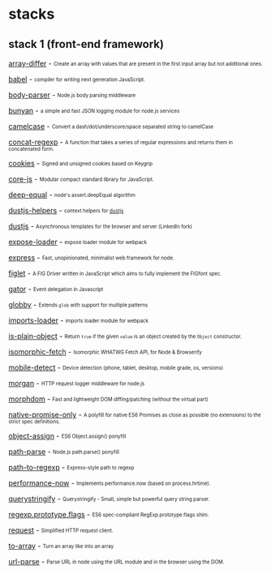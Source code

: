 # stacks

## stack 1 (front-end framework)

[array-differ](https://github.com/sindresorhus/array-differ) - <sub><sup>Create an array with values that are present in the first input array but not additional ones.</sub></sup>

[babel](https://github.com/babel/babel) - <sub><sup>compiler for writing next generation JavaScript.</sup></sub>

[body-parser](https://github.com/expressjs/body-parser) - <sub><sup>Node.js body parsing middleware</sup></sub>

[bunyan](https://github.com/trentm/node-bunyan) - <sub><sup>a simple and fast JSON logging module for node.js services</sup></sub>

[camelcase](https://github.com/sindresorhus/camelcase) - <sub><sup>Convert a dash/dot/underscore/space separated string to camelCase</sup></sub>

[concat-regexp](https://github.com/michaelrhodes/concat-regexp) - <sub><sup>A function that takes a series of regular expressions and returns them in concatenated form.</sup></sub>

[cookies](https://github.com/pillarjs/cookies) - <sub><sup>Signed and unsigned cookies based on Keygrip</sup></sub>

[core-js](https://github.com/zloirock/core-js) - <sub><sup>Modular compact standard library for JavaScript.</sup></sub>

[deep-equal](https://github.com/substack/node-deep-equal) - <sub><sup>node's assert.deepEqual algorithm</sup></sub>

[dustjs-helpers](https://github.com/linkedin/dustjs-helpers) - <sub><sup> context helpers for [dustjs](https://github.com/linkedin/dustjs)</sup></sub>

[dustjs](https://github.com/linkedin/dustjs) - <sub><sup>Asynchronous templates for the browser and server (LinkedIn fork)</sup></sub>

[expose-loader](https://github.com/webpack/expose-loader) - <sub><sup>expose loader module for webpack</sup></sub>

[express](https://github.com/strongloop/express) - <sub><sup>Fast, unopinionated, minimalist web framework for node.</sup></sub>

[figlet](https://github.com/patorjk/figlet.js) - <sub><sup>A FIG Driver written in JavaScript which aims to fully implement the FIGfont spec.</sup></sub>

[gator](https://github.com/ccampbell/gator) - <sub><sup>Event delegation in Javascript</sup></sub>

[globby](https://github.com/sindresorhus/globby) - <sub><sup>Extends `glob` with support for multiple patterns</sup></sub>

[imports-loader](https://github.com/webpack/imports-loader) - <sub><sup>imports loader module for webpack</sup></sub>

[is-plain-object](https://github.com/jonschlinkert/is-plain-object) - <sub><sup>Return `true` if the given `value` is an object created by the `Object` constructor.</sup></sub>

[isomorphic-fetch](https://github.com/matthew-andrews/isomorphic-fetch) - <sub><sup>Isomorphic WHATWG Fetch API, for Node & Browserify</sup></sub>

[mobile-detect](https://github.com/hgoebl/mobile-detect.js) - <sub><sup>Device detection (phone, tablet, desktop, mobile grade, os, versions)</sup></sub>

[morgan](https://github.com/expressjs/morgan) - <sub><sup>HTTP request logger middleware for node.js</sup></sub>

[morphdom](https://github.com/patrick-steele-idem/morphdom) - <sub><sup>Fast and lightweight DOM diffing/patching (without the virtual part)</sup></sub>

[native-promise-only](https://github.com/getify/native-promise-only) - <sub><sup>A polyfill for native ES6 Promises as close as possible (no extensions) to the strict spec definitions.</sup></sub>

[object-assign](https://github.com/sindresorhus/object-assign) - <sub><sup>ES6 Object.assign() ponyfill</sup></sub>

[path-parse](https://github.com/jbgutierrez/path-parse) - <sub><sup>Node.js path.parse() ponyfill</sup></sub>

[path-to-regexp](https://github.com/pillarjs/path-to-regexp) - <sub><sup>Express-style path to regexp</sup></sub>

[performance-now](https://github.com/meryn/performance-now) - <sub><sup>Implements performance.now (based on process.hrtime).</sup></sub>

[querystringify](https://github.com/unshiftio/querystringify) - <sub><sup>Querystringify - Small, simple but powerful query string parser.</sup></sub>

[regexp.prototype.flags](https://github.com/es-shims/RegExp.prototype.flags) - <sub><sup>ES6 spec-compliant RegExp.prototype.flags shim.</sup></sub>

[request](https://github.com/request/request) - <sub><sup>Simplified HTTP request client.</sup></sub>

[to-array](https://github.com/Raynos/to-array) - <sub><sup>Turn an array like into an array</sup></sub>

[url-parse](https://github.com/unshiftio/url-parse) - <sub><sup>Parse URL in node using the URL module and in the browser using the DOM.</sup></sub>

